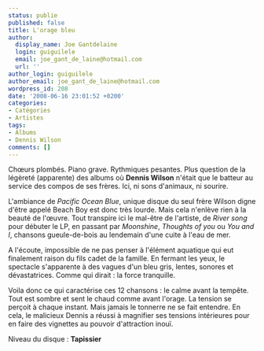 ```yaml
---
status: publie
published: false
title: L'orage bleu
author:
  display_name: Joe Gantdelaine
  login: guiguilele
  email: joe_gant_de_laine@hotmail.com
  url: ''
author_login: guiguilele
author_email: joe_gant_de_laine@hotmail.com
wordpress_id: 208
date: '2008-06-16 23:01:52 +0200'
categories:
- Catégories
- Artistes
tags:
- Albums
- Dennis Wilson
comments: []
---
```

Chœurs plombés. Piano grave. Rythmiques pesantes. Plus question de la légèreté (apparente) des albums où __Dennis Wilson__ n'était que le batteur au service des compos de ses frères. Ici, ni sons d'animaux, ni sourire.

L'ambiance de *Pacific Ocean Blue*, unique disque du seul frère Wilson digne d'être appelé Beach Boy est donc très lourde. Mais cela n'enlève rien à la beauté de l'œuvre. Tout transpire ici le mal-être de l'artiste, de *River song* pour débuter le LP, en passant par *Moonshine*, *Thoughts of you* ou *You and I*, chansons gueule-de-bois au lendemain d'une cuite à l'eau de mer.

A l'écoute, impossible de ne pas penser à l'élément aquatique qui eut finalement raison du fils cadet de la famille. En fermant les yeux, le spectacle s'apparente à des vagues d'un bleu gris, lentes, sonores et dévastatrices. Comme qui dirait : la force tranquille.

Voila donc ce qui caractérise ces 12 chansons : le calme avant la tempête. Tout est sombre et sent le chaud comme avant l'orage. La tension se perçoit à chaque instant. Mais jamais le tonnerre ne se fait entendre. En cela, le malicieux Dennis a réussi à magnifier ses tensions intérieures pour en faire des vignettes au pouvoir d'attraction inouï.

Niveau du disque : __Tapissier__
